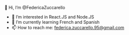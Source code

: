 👋 Hi, I’m @FedericaZuccarello

- 👀 I’m interested in React.JS and Node.JS
- 🌱 I’m currently learning French and Spanish
- 📫 How to reach me: federica.zuccarello.95@gmail.com

<!--
**FedericaZuccarello/FedericaZuccarello** is a ✨ _special_ ✨ repository because its `README.md` (this file) appears on your GitHub profile.

Here are some ideas to get you started:

- 🔭 I’m currently working on ...
- 🌱 I’m currently learning ...
- 👯 I’m looking to collaborate on ...
- 🤔 I’m looking for help with ...
- 💬 Ask me about ...
- 📫 How to reach me: ...
- 😄 Pronouns: ...
- ⚡ Fun fact: ...
-->
